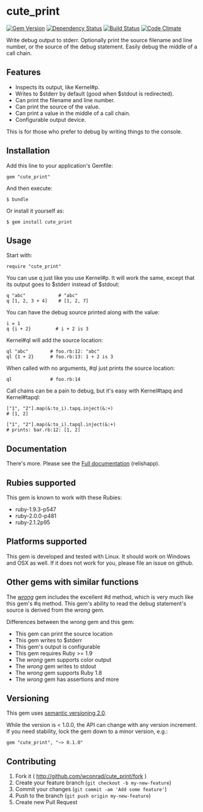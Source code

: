 # cute_print
[![Gem Version](https://badge.fury.io/rb/cute_print.png)](http://badge.fury.io/rb/cute_print)
[![Dependency Status](https://gemnasium.com/wconrad/cute_print.svg)](https://gemnasium.com/wconrad/cute_print)
[![Build Status](https://travis-ci.org/wconrad/cute_print.png)](https://travis-ci.org/wconrad/cute_print)
[![Code Climate](https://codeclimate.com/github/wconrad/cute_print.png)](https://codeclimate.com/github/wconrad/cute_print)

Write debug output to stderr.  Optionally print the source filename
and line number, or the source of the debug statement.  Easily debug
the middle of a call chain.

## Features

* Inspects its output, like Kernel#p.
* Writes to $stderr by default (good when $stdout is redirected).
* Can print the filename and line number.
* Can print the source of the value.
* Can print a value in the middle of a call chain.
* Configurable output device.

This is for those who prefer to debug by writing things to the
console.

## Installation

Add this line to your application's Gemfile:

    gem "cute_print"

And then execute:

    $ bundle

Or install it yourself as:

    $ gem install cute_print

## Usage

Start with:

    require "cute_print"

You can use q just like you use Kernel#p.  It will work the same,
except that its output goes to $stderr instead of $stdout:

    q "abc"            # "abc"
    q [1, 2, 3 + 4]    # [1, 2, 7]

You can have the debug source printed along with the value:

    i = 1
    q {i + 2}         # i + 2 is 3

Kernel#ql will add the source location:

    ql "abc"        # foo.rb:12: "abc"
    ql {1 + 2}      # foo.rb:13: 1 + 2 is 3

When called with no arguments, #ql just prints the source location:

    ql              # foo.rb:14

Call chains can be a pain to debug, but it's easy with Kernel#tapq and
Kernel#tapql:

    ["1", "2"].map(&:to_i).tapq.inject(&:+)
    # [1, 2]

    ["1", "2"].map(&:to_i).tapql.inject(&:+)
    # prints: bar.rb:12: [1, 2]

## Documentation

There's more.  Please see the [Full documentation][2] (relishapp).

## Rubies supported

This gem is known to work with these Rubies:

* ruby-1.9.3-p547
* ruby-2.0.0-p481
* ruby-2.1.2p95

## Platforms supported

This gem is developed and tested with Linux.  It should work on
Windows and OSX as well.  If it does not work for you, please file an
issue on github.

## Other gems with similar functions

The [_wrong_][1] gem includes the excellent #d method, which is very
much like this gem's #q method.  This gem's ability to read the debug
statement's source is derived from the _wrong_ gem.

Differences between the _wrong_ gem and this gem:

* This gem can print the source location
* This gem writes to $stderr
* This gem's output is configurable
* This gem requires Ruby >= 1.9
* The _wrong_ gem supports color output
* The _wrong_ gem writes to stdout
* The _wrong_ gem supports Ruby 1.8
* The _wrong_ gem has assertions and more

## Versioning

This gem uses [semantic versioning 2.0][3].

While the version is < 1.0.0, the API can change with any version
increment.  If you need stability, lock the gem down to a minor
version, e.g.:

    gem "cute_print", "~> 0.1.0"

## Contributing

1. Fork it ( http://github.com/wconrad/cute_print/fork )
2. Create your feature branch (`git checkout -b my-new-feature`)
3. Commit your changes (`git commit -am 'Add some feature'`)
4. Push to the branch (`git push origin my-new-feature`)
5. Create new Pull Request

[1]: http://rubygems.org/gems/wrong
[2]: https://www.relishapp.com/wconrad/cute-print/v/0-2-0/docs
[3]: http://semver.org/spec/v2.0.0.html
